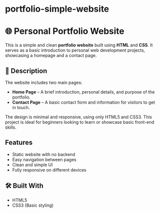# portfolio-simple-website
# 🌐 Personal Portfolio Website

This is a simple and clean **portfolio website** built using **HTML** and **CSS**. It serves as a basic introduction to personal web development projects, showcasing a homepage and a contact page.

## 📄 Description

The website includes two main pages:

- **Home Page** – A brief introduction, personal details, and purpose of the portfolio.
- **Contact Page** – A basic contact form and information for visitors to get in touch.

The design is minimal and responsive, using only HTML5 and CSS3. This project is ideal for beginners looking to learn or showcase basic front-end skills.

##  Features

- Static website with no backend
- Easy navigation between pages
- Clean and simple UI
- Fully responsive on different devices

## 🛠️ Built With

- HTML5
- CSS3 (Basic styling)


